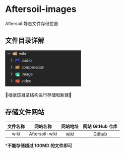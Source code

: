 # Aftersoil-images 

Aftersoil 静态文件存储位置

## 文件目录详解

![alt text](/image/2020-10-02_152506.png)

🎉根据该目录结构进行存储和新建🔖

## 存储文件网站

| 文件名称 | 网站名称 | 网站地址 | 网站 GitHub 仓库 |
| :-----: | :-----: | :-----: | :----: |
| wiki | Aftersoil-wiki | [wiki](http://wiki.aftersoil.xyz/) | [Github](https://github.com/Aftersoil/Aftersoil-wiki) |


***不能存储超过 100MD 的文件即可**
